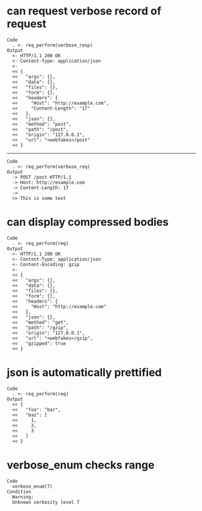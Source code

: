 # can request verbose record of request

    Code
      . <- req_perform(verbose_resp)
    Output
      <- HTTP/1.1 200 OK
      <- Content-Type: application/json
      <- 
      << {
      <<   "args": {},
      <<   "data": {},
      <<   "files": {},
      <<   "form": {},
      <<   "headers": {
      <<     "Host": "http://example.com",
      <<     "Content-Length": "17"
      <<   },
      <<   "json": {},
      <<   "method": "post",
      <<   "path": "/post",
      <<   "origin": "127.0.0.1",
      <<   "url": "<webfakes>/post"
      << }

---

    Code
      . <- req_perform(verbose_req)
    Output
      -> POST /post HTTP/1.1
      -> Host: http://example.com
      -> Content-Length: 17
      -> 
      >> This is some text

# can display compressed bodies

    Code
      . <- req_perform(req)
    Output
      <- HTTP/1.1 200 OK
      <- Content-Type: application/json
      <- Content-Encoding: gzip
      <- 
      << {
      <<   "args": {},
      <<   "data": {},
      <<   "files": {},
      <<   "form": {},
      <<   "headers": {
      <<     "Host": "http://example.com"
      <<   },
      <<   "json": {},
      <<   "method": "get",
      <<   "path": "/gzip",
      <<   "origin": "127.0.0.1",
      <<   "url": "<webfakes>/gzip",
      <<   "gzipped": true
      << }

# json is automatically prettified

    Code
      . <- req_perform(req)
    Output
      << {
      <<   "foo": "bar",
      <<   "baz": [
      <<     1,
      <<     2,
      <<     3
      <<   ]
      << }

# verbose_enum checks range

    Code
      verbose_enum(7)
    Condition
      Warning:
      Unknown verbosity level 7

